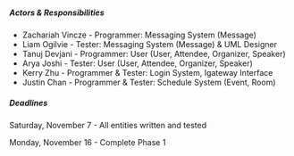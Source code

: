 ##### Actors & Responsibilities #####  
- Zachariah Vincze - Programmer: Messaging System (Message)  
- Liam Ogilvie - Tester: Messaging System (Message) & UML Designer  
- Tanuj Devjani - Programmer: User (User, Attendee, Organizer, Speaker)  
- Arya Joshi - Tester: User (User, Attendee, Organizer, Speaker)  
- Kerry Zhu - Programmer & Tester: Login System, Igateway Interface  
- Justin Chan - Programmer & Tester: Schedule System (Event, Room)  

##### Deadlines #####  
Saturday, November 7 - All entities written and tested

Monday, November 16 - Complete Phase 1
